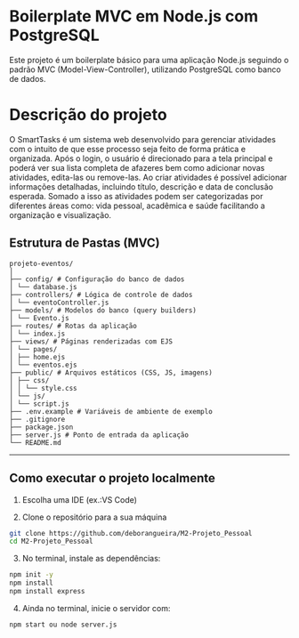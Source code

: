 # Boilerplate MVC em Node.js com PostgreSQL

Este projeto é um boilerplate básico para uma aplicação Node.js seguindo o padrão MVC (Model-View-Controller), utilizando PostgreSQL como banco de dados.

# Descrição do projeto
 O SmartTasks é um sistema web desenvolvido para gerenciar atividades com o intuito de que esse processo seja feito de forma prática e organizada. Após o login, o usuário é direcionado para a tela principal e poderá ver sua lista completa de afazeres bem como adicionar novas atividades, edita-las ou remove-las. Ao criar atividades é possível adicionar informações detalhadas, incluindo título, descrição e data de conclusão esperada. Somado a isso as atividades podem ser categorizadas por diferentes áreas como: vida pessoal,  acadêmica e saúde  facilitando a organização e visualização. 

## Estrutura de Pastas (MVC)
```
projeto-eventos/
│
├── config/ # Configuração do banco de dados
│ └── database.js
├── controllers/ # Lógica de controle de dados
│ └── eventoController.js
├── models/ # Modelos do banco (query builders)
│ └── Evento.js
├── routes/ # Rotas da aplicação
│ └── index.js
├── views/ # Páginas renderizadas com EJS
│ └── pages/
│ ├── home.ejs
│ └── eventos.ejs
├── public/ # Arquivos estáticos (CSS, JS, imagens)
│ ├── css/
│ │ └── style.css
│ └── js/
│ └── script.js
├── .env.example # Variáveis de ambiente de exemplo
├── .gitignore
├── package.json
├── server.js # Ponto de entrada da aplicação
└── README.md
```

---

## Como executar o projeto localmente

1. Escolha uma IDE (ex.:VS Code)

2. Clone o repositório para a sua máquina

```bash
git clone https://github.com/deborangueira/M2-Projeto_Pessoal
cd M2-Projeto_Pessoal
```

3. No terminal, instale as dependências:
```bash
npm init -y
npm install 
npm install express
```

4. Ainda no terminal, inicie o servidor com:
```bash
npm start ou node server.js
```






